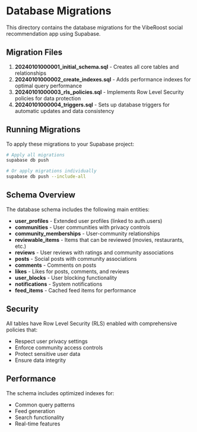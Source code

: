 # Database Migrations

This directory contains the database migrations for the VibeRoost social recommendation app using Supabase.

## Migration Files

1. **20240101000001_initial_schema.sql** - Creates all core tables and relationships
2. **20240101000002_create_indexes.sql** - Adds performance indexes for optimal query performance
3. **20240101000003_rls_policies.sql** - Implements Row Level Security policies for data protection
4. **20240101000004_triggers.sql** - Sets up database triggers for automatic updates and data consistency

## Running Migrations

To apply these migrations to your Supabase project:

```bash
# Apply all migrations
supabase db push

# Or apply migrations individually
supabase db push --include-all
```

## Schema Overview

The database schema includes the following main entities:

- **user_profiles** - Extended user profiles (linked to auth.users)
- **communities** - User communities with privacy controls
- **community_memberships** - User-community relationships
- **reviewable_items** - Items that can be reviewed (movies, restaurants, etc.)
- **reviews** - User reviews with ratings and community associations
- **posts** - Social posts with community associations
- **comments** - Comments on posts
- **likes** - Likes for posts, comments, and reviews
- **user_blocks** - User blocking functionality
- **notifications** - System notifications
- **feed_items** - Cached feed items for performance

## Security

All tables have Row Level Security (RLS) enabled with comprehensive policies that:

- Respect user privacy settings
- Enforce community access controls
- Protect sensitive user data
- Ensure data integrity

## Performance

The schema includes optimized indexes for:

- Common query patterns
- Feed generation
- Search functionality
- Real-time features